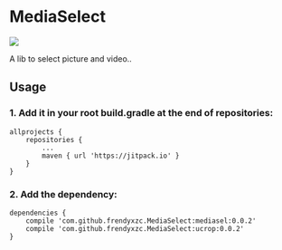 # MediaSelect

[![](https://jitpack.io/v/frendyxzc/MediaSelect.svg)](https://jitpack.io/#frendyxzc/MediaSelect)

A lib to select picture and video..


## Usage

### 1. Add it in your root build.gradle at the end of repositories:

```
allprojects {
	repositories {
		...
		maven { url 'https://jitpack.io' }
	}
}
```

### 2. Add the dependency:

```
dependencies {
	compile 'com.github.frendyxzc.MediaSelect:mediasel:0.0.2'
	compile 'com.github.frendyxzc.MediaSelect:ucrop:0.0.2'
}
```